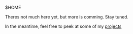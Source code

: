 $HOME

Theres not much here yet, but more is comming.
Stay tuned.

In the meantime, feel free to peek at some of my [projects](https://github.com/hovercats)
